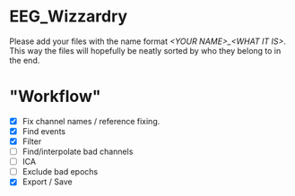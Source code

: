 # EEG_Wizzardry

Please add your files with the name format *\<YOUR NAME\>_\<WHAT IT IS\>*. This way the files will hopefully be neatly sorted by who they belong to in the end.


# "Workflow"

- [X] Fix channel names / reference fixing.
- [X] Find events
- [x] Filter
- [ ] Find/interpolate bad channels
- [ ] ICA
- [ ] Exclude bad epochs
- [X] Export / Save